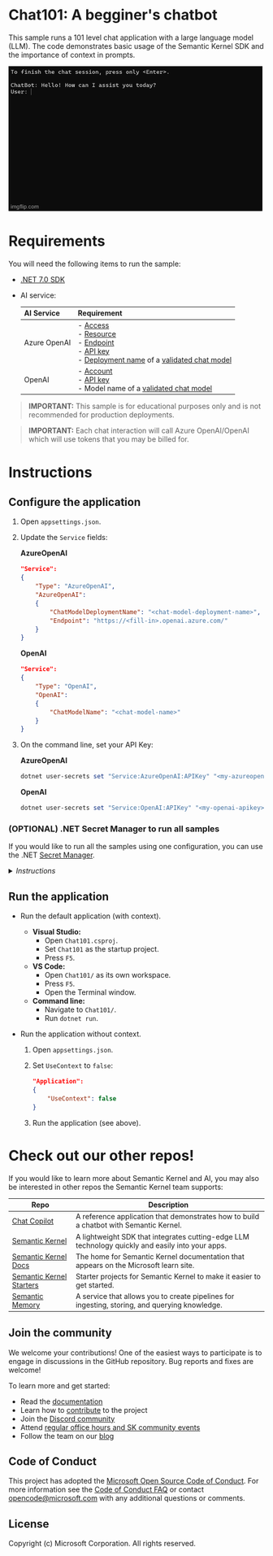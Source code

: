 # Chat101: A begginer's chatbot

This sample runs a 101 level chat application with a large language model (LLM). The code demonstrates basic usage of the Semantic Kernel SDK and the importance of context in prompts.

![A chat application experience with an LLM](Chat101-context.gif)

# Requirements

You will need the following items to run the sample:

- [.NET 7.0 SDK](https://dotnet.microsoft.com/download/dotnet/7.0)
- AI service:

    | AI Service   | Requirement |
    | ------------ | ------------------------------------------------------------------------------ |
    | Azure OpenAI | - [Access](https://aka.ms/oai/access)<br>- [Resource](https://learn.microsoft.com/azure/ai-services/openai/how-to/create-resource?pivots=web-portal#create-a-resource)<br>- [Endpoint](https://learn.microsoft.com/azure/ai-services/openai/tutorials/embeddings?tabs=command-line#retrieve-key-and-endpoint)<br>- [API key](https://learn.microsoft.com/azure/ai-services/openai/tutorials/embeddings?tabs=command-line#retrieve-key-and-endpoint)<br>- [Deployment name](https://learn.microsoft.com/azure/ai-services/openai/how-to/create-resource?pivots=web-portal#deploy-a-model) of a [validated chat model](../ChatModels.md)<br> |
    | OpenAI       | - [Account](https://platform.openai.com)<br>- [API key](https://platform.openai.com/account/api-keys)<br>- Model name of a [validated chat model](../ChatModels.md)<br> |

> **IMPORTANT:** This sample is for educational purposes only and is not recommended for production deployments.

> **IMPORTANT:** Each chat interaction will call Azure OpenAI/OpenAI which will use tokens that you may be billed for.

# Instructions

## Configure the application

1. Open `appsettings.json`.
2. Update the `Service` fields:

    **AzureOpenAI**

    ```json
    "Service":
    {
        "Type": "AzureOpenAI",
        "AzureOpenAI":
        {
            "ChatModelDeploymentName": "<chat-model-deployment-name>",
            "Endpoint": "https://<fill-in>.openai.azure.com/"
        }
    }
    ```

    **OpenAI**

    ```json
    "Service":
    {
        "Type": "OpenAI",
        "OpenAI":
        {
            "ChatModelName": "<chat-model-name>"
        }
    }
    ```

3. On the command line, set your API Key:

    **AzureOpenAI**

    ```powershell
    dotnet user-secrets set "Service:AzureOpenAI:APIKey" "<my-azureopenai-apikey>"
    ```

    **OpenAI**
    ```powershell
    dotnet user-secrets set "Service:OpenAI:APIKey" "<my-openai-apikey>"
    ```


### (OPTIONAL) .NET Secret Manager to run all samples
If you would like to run all the samples using one configuration, you can use the .NET [Secret Manager](https://learn.microsoft.com/en-us/aspnet/core/security/app-secrets).

<details><summary><i>Instructions</i></summary>
<p>

On the command line, run:

**AzureOpenAI** 

```powershell
dotnet user-secrets set "Service:Type" "AzureOpenAI"
dotnet user-secrets set "Service:AzureOpenAI:ChatModelDeploymentName" "<chat-model-deployment-name>"
dotnet user-secrets set "Service:AzureOpenAI:Endpoint" "https://<fill-in>.openai.azure.com/"
dotnet user-secrets set "Service:AzureOpenAI:APIKey" "<my-azureopenai-apikey>"
```

**OpenAI**
    
```powershell
dotnet user-secrets set "Service:Type" "OpenAI"
dotnet user-secrets set "Service:OpenAI:ChatModelName" "<chat-model-name>"
dotnet user-secrets set "Service:OpenAI:APIKey" "<my-openai-apikey>"
```
</p>
</details>


## Run the application

- Run the default application (with context).
   
   - **Visual Studio:** 
     - Open `Chat101.csproj`. 
     - Set `Chat101` as the startup project.
     - Press `F5`.
   - **VS Code:** 
     - Open `Chat101/` as its own workspace. 
     - Press `F5`.
     - Open the Terminal window.
   - **Command line:** 
     - Navigate to `Chat101/`. 
     - Run `dotnet run`.
     
- Run the application without context.
  
  1. Open `appsettings.json`.
  2. Set `UseContext` to `false`:

        ```json
        "Application":
        {
            "UseContext": false
        }
        ```

  3. Run the application (see above).

# Check out our other repos!

If you would like to learn more about Semantic Kernel and AI, you may also be interested in other repos the Semantic Kernel team supports:

| Repo                                                                              | Description                                                                                      |
| --------------------------------------------------------------------------------- | ------------------------------------------------------------------------------------------------ |
| [Chat Copilot](https://github.com/microsoft/chat-copilot)                         | A reference application that demonstrates how to build a chatbot with Semantic Kernel.        |
| [Semantic Kernel](https://github.com/microsoft/semantic-kernel)                   | A lightweight SDK that integrates cutting-edge LLM technology quickly and easily into your apps. |
| [Semantic Kernel Docs](https://github.com/MicrosoftDocs/semantic-kernel-docs)     | The home for Semantic Kernel documentation that appears on the Microsoft learn site.             |
| [Semantic Kernel Starters](https://github.com/microsoft/semantic-kernel-starters) | Starter projects for Semantic Kernel to make it easier to get started.                           |
| [Semantic Memory](https://github.com/microsoft/semantic-memory)                   | A service that allows you to create pipelines for ingesting, storing, and querying knowledge.    |

## Join the community

We welcome your contributions! One of the easiest ways to participate is to engage in discussions in the GitHub repository.
Bug reports and fixes are welcome!

To learn more and get started:

- Read the [documentation](https://aka.ms/sk/learn)
- Learn how to [contribute](https://learn.microsoft.com/semantic-kernel/get-started/contributing) to the project
- Join the [Discord community](https://aka.ms/SKDiscord)
- Attend [regular office hours and SK community events](COMMUNITY.md)
- Follow the team on our [blog](https://aka.ms/sk/blog)

## Code of Conduct

This project has adopted the
[Microsoft Open Source Code of Conduct](https://opensource.microsoft.com/codeofconduct/).
For more information see the
[Code of Conduct FAQ](https://opensource.microsoft.com/codeofconduct/faq/)
or contact [opencode@microsoft.com](mailto:opencode@microsoft.com)
with any additional questions or comments.

## License

Copyright (c) Microsoft Corporation. All rights reserved.
